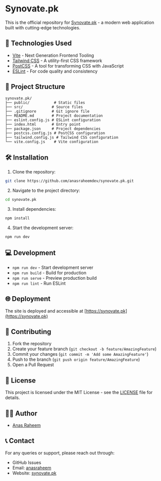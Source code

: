 # Synovate.pk

This is the official repository for [Synovate.pk](https://synovate.pk) - a modern web application built with cutting-edge technologies.

## 🚀 Technologies Used

- [Vite](https://vitejs.dev/) - Next Generation Frontend Tooling
- [Tailwind CSS](https://tailwindcss.com/) - A utility-first CSS framework
- [PostCSS](https://postcss.org/) - A tool for transforming CSS with JavaScript
- [ESLint](https://eslint.org/) - For code quality and consistency

## 📁 Project Structure

```
synovate.pk/
├── public/           # Static files
├── src/             # Source files
├── .gitignore       # Git ignore file
├── README.md        # Project documentation
├── eslint.config.js # ESLint configuration
├── index.html       # Entry point
├── package.json     # Project dependencies
├── postcss.config.js # PostCSS configuration
├── tailwind.config.js # Tailwind CSS configuration
└── vite.config.js    # Vite configuration
```

## 🛠️ Installation

1. Clone the repository:
```bash
git clone https://github.com/anasraheemdev/synovate.pk.git
```

2. Navigate to the project directory:
```bash
cd synovate.pk
```

3. Install dependencies:
```bash
npm install
```

4. Start the development server:
```bash
npm run dev
```

## 💻 Development

- `npm run dev` - Start development server
- `npm run build` - Build for production
- `npm run serve` - Preview production build
- `npm run lint` - Run ESLint

## 🌐 Deployment

The site is deployed and accessible at [https://synovate.pk](https://synovate.pk)

## 🤝 Contributing

1. Fork the repository
2. Create your feature branch (`git checkout -b feature/AmazingFeature`)
3. Commit your changes (`git commit -m 'Add some AmazingFeature'`)
4. Push to the branch (`git push origin feature/AmazingFeature`)
5. Open a Pull Request

## 📝 License

This project is licensed under the MIT License - see the [LICENSE](LICENSE) file for details.

## 👨‍💻 Author

- [Anas Raheem](https://github.com/anasraheemdev)

## 📞 Contact

For any queries or support, please reach out through:
- GitHub Issues
- Email: [anasraheem](anasraheem48@gmail.com)
- Website: [synovate.pk](https://synovate.pk)
